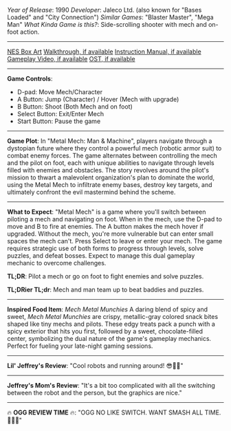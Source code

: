 *Year of Release*: 1990
*Developer*: Jaleco Ltd. (also known for "Bases Loaded" and "City Connection")
*Similar Games*: "Blaster Master", "Mega Man"
*What Kinda Game is this?*: Side-scrolling shooter with mech and on-foot action.

---
[NES Box Art](https://www.google.com/search?tbm=isch&q=NES+Box+Art+Metal+Mech) 
[Walkthrough, if available](https://www.google.com/search?q=Walkthrough+NES+Metal+Mech)
[Instruction Manual, if available](https://www.google.com/search?q=NES+Instruction+Manual+Metal+Mech)
[Gameplay Video, if available](https://www.youtube.com/results?search_query=gameplay+NES+Metal+Mech) 
[OST, if available](https://www.youtube.com/results?search_query=NES+Metal+Mech+OST)

- - -
**Game Controls**:
- D-pad: Move Mech/Character
- A Button: Jump (Character) / Hover (Mech with upgrade)
- B Button: Shoot (Both Mech and on foot)
- Select Button: Exit/Enter Mech
- Start Button: Pause the game

- - -
**Game Plot**:
In "Metal Mech: Man & Machine", players navigate through a dystopian future where they control a powerful mech (robotic armor suit) to combat enemy forces. The game alternates between controlling the mech and the pilot on foot, each with unique abilities to navigate through levels filled with enemies and obstacles. The story revolves around the pilot's mission to thwart a malevolent organization's plan to dominate the world, using the Metal Mech to infiltrate enemy bases, destroy key targets, and ultimately confront the evil mastermind behind the scheme.

- - -
**What to Expect**: 
"Metal Mech" is a game where you'll switch between piloting a mech and navigating on foot. When in the mech, use the D-pad to move and B to fire at enemies. The A button makes the mech hover if upgraded. Without the mech, you're more vulnerable but can enter small spaces the mech can't. Press Select to leave or enter your mech. The game requires strategic use of both forms to progress through levels, solve puzzles, and defeat bosses. Expect to manage this dual gameplay mechanic to overcome challenges.

**TL;DR**: Pilot a mech or go on foot to fight enemies and solve puzzles.

**TL;DRier TL;dr**: Mech and man team up to beat baddies and puzzles.

---
**Inspired Food Item**: *Mech Metal Munchies*
A daring blend of spicy and sweet, *Mech Metal Munchies* are crispy, metallic-gray colored snack bites shaped like tiny mechs and pilots. These edgy treats pack a punch with a spicy exterior that hits you first, followed by a sweet, chocolate-filled center, symbolizing the dual nature of the game's gameplay mechanics. Perfect for fueling your late-night gaming sessions.

---
**Lil' Jeffrey's Review**: "Cool robots and running around! 😎🤖💥"

---
**Jeffrey's Mom's Review**: "It's a bit too complicated with all the switching between the robot and the person, but the graphics are nice."

---
🔥 **OGG REVIEW TIME** 🔥: "OGG NO LIKE SWITCH. WANT SMASH ALL TIME. 🤖❌🔨"